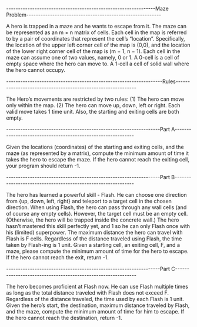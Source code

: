 ---------------------------------------------------------------Maze Problem---------------------------------------------------------

A hero is trapped in a maze and he wants to escape from it. The maze can be represented as an m × n matrix of cells. Each cell in the map is referred to by a pair of coordinates that represent the cell’s “location”. Specifically, the location of the upper left corner cell of the map is (0,0), and the location of the lower right corner cell of the map is (m − 1, n − 1). Each cell in the maze can assume one of two values, namely, 0 or 1. A 0-cell is a cell of empty space where the hero can move to. A 1-cell a cell of solid wall where the hero cannot occupy.



------------------------------------------------------------------Rules-------------------------------------------------------------

The Hero’s movements are restricted by two rules: (1) The hero can move only within the map. (2) The
hero can move up, down, left or right. Each valid move takes 1 time unit. Also, the starting and exiting
cells are both empty.



-----------------------------------------------------------------Part A-------------------------------------------------------------

  Given the locations (coordinates) of the starting and exiting cells, and the maze (as represented by
  a matrix), compute the minimum amount of time it takes the hero to escape the maze. If the hero
  cannot reach the exiting cell, your program should return -1.



-----------------------------------------------------------------Part B-------------------------------------------------------------

  The hero has learned a powerful skill - Flash. He can choose one direction from {up, down, left, right}
  and teleport to a target cell in the chosen direction. When using Flash, the hero can pass through any
  wall cells (and of course any empty cells). However, the target cell must be an empty cell. (Otherwise,
  the hero will be trapped inside the concrete wall.) The hero hasn’t mastered this skill perfectly yet, and
  1
  so he can only Flash once with his (limited) superpower. The maximum distance the hero can travel
  with Flash is F cells. Regardless of the distance traveled using Flash, the time taken by Flash-ing is
  1 unit.
  Given a starting cell, an exiting cell, F, and a maze, please compute the minimum amount of time for
  the hero to escape. If the hero cannot reach the exit, return -1.



-----------------------------------------------------------------Part C-------------------------------------------------------------

  The hero becomes proficient at Flash now. He can use Flash multiple times as long as the total
  distance traveled with Flash does not exceed F. Regardless of the distance traveled, the time used by
  each Flash is 1 unit.
  Given the hero’s start, the destination, maximum distance traveled by Flash, and the maze, compute
  the minimum amount of time for him to escape. If the hero cannot reach the destination, return -1.
